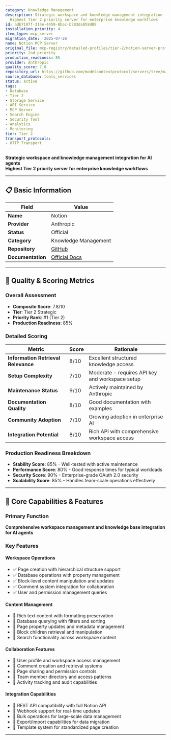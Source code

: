 ```yaml
---
category: Knowledge Management
description: Strategic workspace and knowledge management integration for AI agents
  Highest Tier 2 priority server for enterprise knowledge workflows
id: adb7197f-314e-4459-8bac-b283da059d89
installation_priority: 4
item_type: mcp_server
migration_date: '2025-07-26'
name: Notion MCP Server
original_file: mcp-registry/detailed-profiles/tier-2/notion-server-profile.md
priority: 2nd_priority
production_readiness: 85
provider: Anthropic
quality_score: 7.8
repository_url: https://github.com/modelcontextprotocol/servers/tree/main/src/notion
source_database: tools_services
status: active
tags:
- Database
- Tier 2
- Storage Service
- API Service
- MCP Server
- Search Engine
- Security Tool
- Analytics
- Monitoring
tier: Tier 2
transport_protocols:
- HTTP Transport
---
```


**Strategic workspace and knowledge management integration for AI agents**  
**Highest Tier 2 priority server for enterprise knowledge workflows**

---

## 📋 Basic Information

| Field | Value |
|-------|-------|
| **Name** | Notion |
| **Provider** | Anthropic |
| **Status** | Official |
| **Category** | Knowledge Management |
| **Repository** | [GitHub](https://github.com/modelcontextprotocol/servers/tree/main/src/notion) |
| **Documentation** | [Official Docs](https://modelcontextprotocol.io/servers/notion) |

---

## 🎯 Quality & Scoring Metrics

### Overall Assessment
- **Composite Score**: 7.8/10
- **Tier**: Tier 2 Strategic
- **Priority Rank**: #1 (Tier 2)
- **Production Readiness**: 85%

### Detailed Scoring
| Metric | Score | Rationale |
|--------|-------|-----------|
| **Information Retrieval Relevance** | 8/10 | Excellent structured knowledge access |
| **Setup Complexity** | 7/10 | Moderate - requires API key and workspace setup |
| **Maintenance Status** | 9/10 | Actively maintained by Anthropic |
| **Documentation Quality** | 8/10 | Good documentation with examples |
| **Community Adoption** | 7/10 | Growing adoption in enterprise AI |
| **Integration Potential** | 8/10 | Rich API with comprehensive workspace access |

### Production Readiness Breakdown
- **Stability Score**: 85% - Well-tested with active maintenance
- **Performance Score**: 80% - Good response times for typical workloads
- **Security Score**: 90% - Enterprise-grade OAuth 2.0 security
- **Scalability Score**: 85% - Handles team-scale operations effectively

---

## 🚀 Core Capabilities & Features

### Primary Function
**Comprehensive workspace management and knowledge base integration for AI agents**

### Key Features

#### Workspace Operations
- ✅ Page creation with hierarchical structure support
- ✅ Database operations with property management
- ✅ Block-level content manipulation and updates
- ✅ Comment system integration for collaboration
- ✅ User and permission management queries

#### Content Management
- 🔄 Rich text content with formatting preservation
- 🔄 Database querying with filters and sorting
- 🔄 Page property updates and metadata management
- 🔄 Block children retrieval and manipulation
- 🔄 Search functionality across workspace content

#### Collaboration Features
- 👥 User profile and workspace access management
- 👥 Comment creation and retrieval systems
- 👥 Page sharing and permission controls
- 👥 Team member directory and access patterns
- 👥 Activity tracking and audit capabilities

#### Integration Capabilities
- 🔗 REST API compatibility with full Notion API
- 🔗 Webhook support for real-time updates
- 🔗 Bulk operations for large-scale data management
- 🔗 Export/import capabilities for data migration
- 🔗 Template system for standardized page creation

---